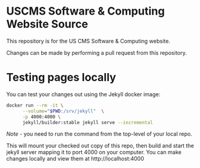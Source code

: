 # USCMS Software & Computing Website Source

This repository is for the US CMS Software & Computing website.

Changes can be made by performing a pull request from this repository.

# Testing pages locally

You can test your changes out using the Jekyll docker image:
```bash
docker run --rm -it \
      --volume="$PWD:/srv/jekyll"  \
      -p 4000:4000 \
      jekyll/builder:stable jekyll serve --incremental
```
*Note* - you need to run the command from the top-level of your local repo.

This will mount your checked out copy of this repo, then build and start the
jekyll server mapping it to port 4000 on your computer. You can make changes
locally and view them at http://localhost:4000
